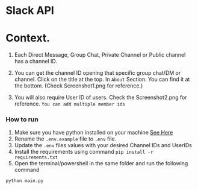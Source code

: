 # Slack API

# Context.
1. Each Direct Message, Group Chat, Private Channel or Public channel has a channel ID.
2. You can get the channel ID opening that specific group chat/DM or channel. Click on the title at the top. In `About` Section. You can find it at the bottom. (Check Screenshot1.png for reference.)

3. You will also require User ID of users. Check the Screenshot2.png for reference. `You can add multiple member ids`


### How to run
1. Make sure you have python installed on your machine [See Here](https://www.python.org/downloads/)
2. Rename the `.env.example` file to `.env` file.
3. Update the `.env` files values with your desired Channel IDs and UserIDs
4. Install the requirements using command `pip install -r requirements.txt`
5. Open the terminal/powershell in the same folder and run the following command
```
python main.py
```